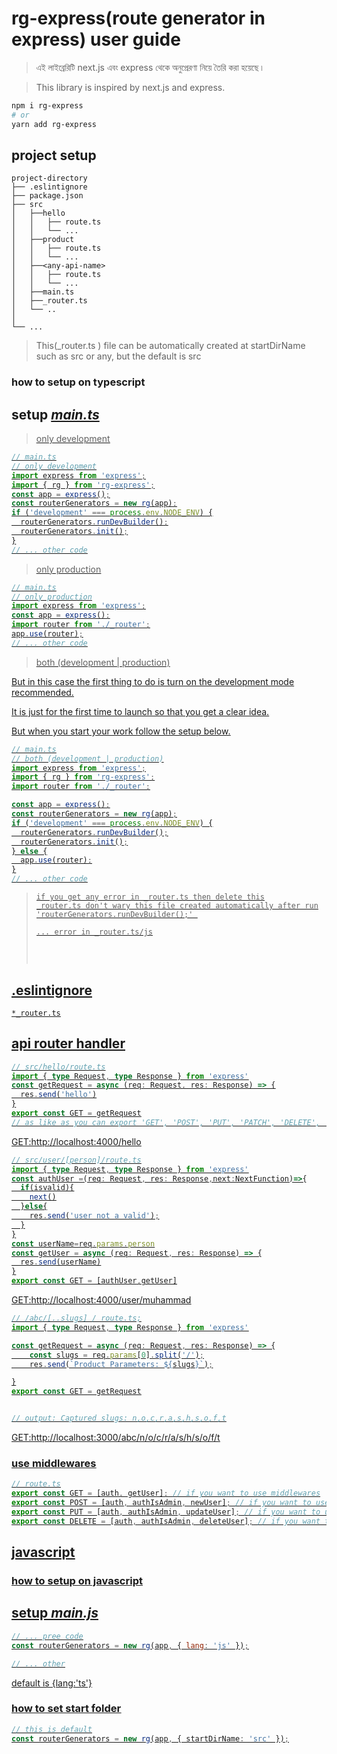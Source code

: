 # rg-express(route generator in express) user guide

> এই লাইব্রেরিটি next.js এবং express থেকে অনুপ্রেরণা নিয়ে তৈরি করা হয়েছে ৷

> This library is inspired by next.js and express.

```bash
npm i rg-express
# or
yarn add rg-express
```

## project setup

```
project-directory
├── .eslintignore
├── package.json
├── src
│   ├──hello
│   │   ├── route.ts
│   │   └── ...
│   ├──product
│   │   ├── route.ts
│   │   └── ...
│   ├──<any-api-name>
│   │   ├── route.ts
│   │   └── ...
│   ├──main.ts
│   ├──_router.ts
│   └── ..
│
└── ...

```

> This(\_router.ts ) file can be automatically created at startDirName such as src or any, but the default is src

### how to setup on typescript

## setup <i><u>main.ts<u></i>

> only development

```typescript
// main.ts
// only development
import express from 'express';
import { rg } from 'rg-express';
const app = express();
const routerGenerators = new rg(app);
if ('development' === process.env.NODE_ENV) {
  routerGenerators.runDevBuilder();
  routerGenerators.init();
}
// ... other code
```

> only production

```typescript
// main.ts
// only production
import express from 'express';
const app = express();
import router from './_router';
app.use(router);
// ... other code
```

> both (development | production)

But in this case the first thing to do is turn on the development mode recommended.

It is just for the first time to launch so that you get a clear idea.

But when you start your work follow the setup below.

```typescript
// main.ts
// both (development | production)
import express from 'express';
import { rg } from 'rg-express';
import router from './_router';

const app = express();
const routerGenerators = new rg(app);
if ('development' === process.env.NODE_ENV) {
  routerGenerators.runDevBuilder();
  routerGenerators.init();
} else {
  app.use(router);
}
// ... other code
```

> <code><pre>if you get any error in \_router.ts then delete this \_router.ts
> don't wary this file created automatically after run 'routerGenerators.runDevBuilder();' <pre>... error in \_router.ts/js </code>

## .eslintignore

```eslintignore
*_router.ts

```

## api router handler

```typescript
// src/hello/route.ts
import { type Request, type Response } from 'express'
const getRequest = async (req: Request, res: Response) => {
  res.send('hello')
}
export const GET = getRequest
// as like as you can export 'GET', 'POST', 'PUT', 'PATCH', 'DELETE', 'HEAD'

```

GET:http://localhost:4000/hello

```typescript
// src/user/[person]/route.ts
import { type Request, type Response } from 'express'
const authUser =(req: Request, res: Response,next:NextFunction)=>{
  if(isvalid){
    next()
  }else{
    res.send('user not a valid');
  }
}
const userName=req.params.person
const getUser = async (req: Request, res: Response) => {
  res.send(userName)
}
export const GET = [authUser,getUser]

```

GET:http://localhost:4000/user/muhammad

```typescript
// /abc/[..slugs] / route.ts;
import { type Request, type Response } from 'express'

const getRequest = async (req: Request, res: Response) => {
    const slugs = req.params[0].split('/');
    res.send(`Product Parameters: ${slugs}`);

}
export const GET = getRequest


// output: Captured slugs: n,o,c,r,a,s,h,s,o,f,t
```

GET:http://localhost:3000/abc/n/o/c/r/a/s/h/s/o/f/t

### use middlewares

```typescript
// route.ts
export const GET = [auth, getUser]; // if you want to use middlewares
export const POST = [auth, authIsAdmin, newUser]; // if you want to use middlewares
export const PUT = [auth, authIsAdmin, updateUser]; // if you want to use middlewares
export const DELETE = [auth, authIsAdmin, deleteUser]; // if you want to use middlewares
```

## javascript

### how to setup on javascript

## setup <i><u>main.js<u></i>

```js
// ... pree code
const routerGenerators = new rg(app, { lang: 'js' });

// ... other
```

default is {lang:'ts'}

### how to set start folder

```typescript
// this is default
const routerGenerators = new rg(app, { startDirName: 'src' });
```
